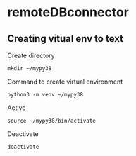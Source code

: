 # remoteDBconnector



## Creating vitual env to text

Create directory 
```
mkdir ~/mypy38
```

Command to create virtual environment 
```
python3 -m venv ~/mypy38
```

Active
```
source ~/mypy38/bin/activate
```
Deactivate
```
deactivate
```